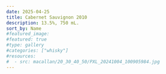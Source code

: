 ```yaml
---
date: 2025-04-25
title: Cabernet Sauvignon 2010
description: 13.5%, 750 mL.
sort_by: Name
#featured_image: 
#featured: true
#type: gallery
#categories: ["whisky"]
#resources:
#  - src: macallan/20_30_40_50/PXL_20241004_100905984.jpg
---
```

